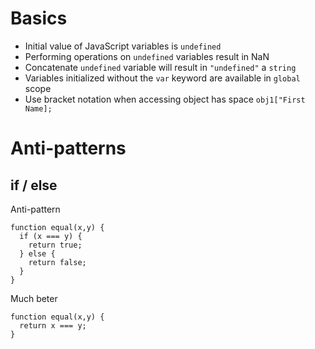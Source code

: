 # Basics

- Initial value of JavaScript variables is `undefined`
- Performing operations on `undefined` variables result in NaN
- Concatenate `undefined` variable will result in `"undefined"` a `string`
- Variables initialized without the `var` keyword are available in `global` scope
- Use bracket notation when accessing object has space `obj1["First Name];`

# Anti-patterns

## if / else


Anti-pattern
```
function equal(x,y) {
  if (x === y) {
    return true;
  } else {
    return false;
  }
}
```

Much beter
```
function equal(x,y) {
  return x === y;
}
```
